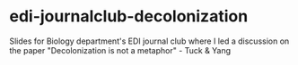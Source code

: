 # edi-journalclub-decolonization
Slides for Biology department's EDI journal club where I led a discussion on the paper "Decolonization is not a metaphor" - Tuck &amp; Yang

